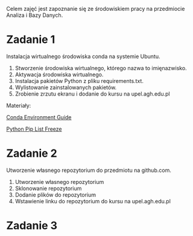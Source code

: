 Celem zajęć jest zapoznanie się ze środowiskiem pracy na przedmiocie Analiza i Bazy Danych. 

# Zadanie 1
Instalacja wirtualnego środowiska conda na systemie Ubuntu.

1. Stworzenie środowiska wirtualnego, którego nazwa to imięnazwisko.
2. Aktywacja środowiska wirtualnego.
3. Instalacja pakietów Python z pliku requirements.txt.
4. Wylistowanie zainstalowanych pakietów.
5. Zrobienie zrzutu ekranu i dodanie do kursu na upel.agh.edu.pl

Materiały: 

[Conda Environment Guide](http://uoa-eresearch.github.io/eresearch-cookbook/recipe/2014/11/20/conda)

[Python Pip List Freeze](https://note.nkmk.me/en/python-pip-list-freeze/)

# Zadanie 2 
Utworzenie własnego  repozytorium do przedmiotu na github.com.
 
1. Utworzenie własnego repozytorium 
2. Sklonowanie repozytorium 
3. Dodanie plików do repozytorium
4. Wstawienie linku do repozytorium do kursu na upel.agh.edu.pl

# Zadanie 3
